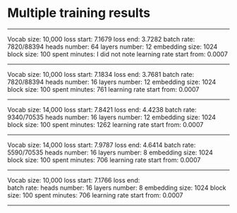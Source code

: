 # Multiple training results

**************************************************
Vocab size: 10,000
loss start: 7.1679
loss end: 3.7282
batch rate: 7820/88394
heads number: 64
layers number: 12
embedding size: 1024
block size: 100
spent minutes: I did not note
learning rate start from: 0.0007
**************************************************
Vocab size: 10,000
loss start: 7.1834
loss end:  3.7681
batch rate: 7820/88394
heads number: 16
layers number: 12
embedding size: 1024
block size: 100
spent minutes: 761
learning rate start from: 0.0007
**************************************************
Vocab size: 14,000
loss start: 7.8421
loss end:  4.4238
batch rate: 9340/70535
heads number: 16
layers number: 12
embedding size: 1024
block size: 100
spent minutes: 1262
learning rate start from: 0.0007
**************************************************
Vocab size: 14,000
loss start: 7.9787
loss end:  4.6414
batch rate: 5590/70535
heads number: 16
layers number: 8
embedding size: 1024
block size: 100
spent minutes: 706
learning rate start from: 0.0007
**************************************************
Vocab size: 10,000
loss start: 7.1766
loss end:  
batch rate: 
heads number: 16
layers number: 8
embedding size: 1024
block size: 100
spent minutes: 706
learning rate start from: 0.0007
**************************************************
